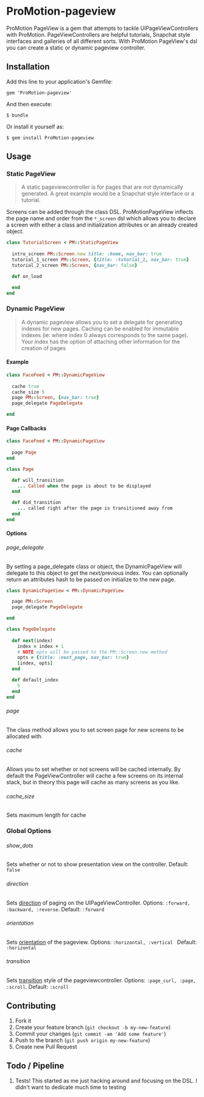 # ProMotion-pageview

ProMotion PageView is a gem that attempts to tackle UIPageViewControllers with ProMotion. PageViewControllers are helpful tutorials, Snapchat style interfaces and galleries of all different sorts. With ProMotion PageView's dsl you can create a static or dynamic pageview controller.

## Installation

Add this line to your application's Gemfile:

    gem 'ProMotion-pageview'

And then execute:

    $ bundle

Or install it yourself as:

    $ gem install ProMotion-pageview

## Usage

### Static PageView

> A static pageviewcontroller is for pages that are not dynamically generated. A great example would be a Snapchat style interface or a tutorial.

Screens can be added through the class DSL. ProMotionPageView inflects the page name and order from the `*_screen` dsl which allows you to declare a screen with either a class and initialization attributes or an already created object.

~~~ ruby
class TutorialScreen < PM::StaticPageView
   
  intro_screen PM::Screen.new title: :home, nav_bar: true
  tutorial_1_screen PM::Screen, {title: :tutorial_1, nav_bar: true}
  tutorial_2_screen PM::Screen, {nav_bar: false}

  def on_load

  end
end
~~~

### Dynamic PageView

> A dynamic pageview allows you to set a delegate for generating indexes for new pages. Caching can be enabled for immutable indexes (ie: where index 0 always corresponds to the same page). Your index has the option of attaching other information for the creation of pages

#### Example
~~~ ruby
class FaceFeed < PM::DynamicPageView
  
  cache true
  cache_size 5
  page PM::Screen, {nav_bar: true}
  page_delegate PageDelegate

end
~~~

#### Page Callbacks

~~~ ruby
class FaceFeed < PM::DynamicPageView
  
  page Page
end

class Page

  def will_transition
    ... Called when the page is about to be displayed
  end

  def did_transition
    ... called right after the page is transitioned away from 
  end
end

~~~~

#### Options
###### page_delegate

By setting a page_delegate class or object, the DynamicPageView will delegate to this object to get the next/previous index. You can optionally return an attributes hash to be passed on initialize to the new page.

~~~ ruby
class DynamicPageView < PM::DynamicPageView

  page PM::Screen
  page_delegate PageDelegate

end

class PageDelegate
  
  def next(index)
    index = index + 1
    # NOTE opts will be passed to the PM::Screen.new method
    opts = {title: :next_page, nav_bar: true}
    [index, opts] 
  end

  def default_index
    5 
  end
end

~~~

###### page

The class method allows you to set screen page for new screens to be allocated with

###### cache 

Allows you to set whether or not screens will be cached internally. By default the PageViewController will cache a few screens on its internal stack, but in theory this page will cache as many screens as you like.

###### cache_size

Sets maximum length for cache 

### Global Options

###### show_dots

Sets whether or not to show presentation view on the controller. Default: ```false```

###### direction

Sets [direction](https://developer.apple.com/library/ios/documentation/UIKit/Reference/UIPageViewControllerClassReferenceClassRef/index.html#//apple_ref/c/tdef/UIPageViewControllerNavigationDirection) of paging on the UIPageViewController. Options: ```:forward, :backward, :reverse```. Default: ```:forward```

###### orientation

Sets [orientation](https://developer.apple.com/library/ios/documentation/UIKit/Reference/UIPageViewControllerClassReferenceClassRef/index.html#//apple_ref/c/tdef/UIPageViewControllerNavigationDirection) of the pageview. 
Options: ```:horizontal, :vertical ``` Default: ```:horizontal```

###### transition

Sets [transition](https://developer.apple.com/library/ios/documentation/UIKit/Reference/UIPageViewControllerClassReferenceClassRef/index.html#//apple_ref/c/tdef/UIPageViewControllerNavigationDirection) style of the pageviewcontroller. Options: ```:page_curl, :page, :scroll```. Default: ```:scroll```

## Contributing

1. Fork it
2. Create your feature branch (`git checkout -b my-new-feature`)
3. Commit your changes (`git commit -am 'Add some feature'`)
4. Push to the branch (`git push origin my-new-feature`)
5. Create new Pull Request

## Todo / Pipeline

1. Tests! This started as me just hacking around and focusing on the DSL. I didn't want to dedicate much time to testing
